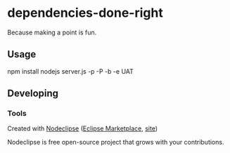 # dependencies-done-right
Because making a point is fun.


## Usage
npm install
nodejs server.js -p -P -b -e UAT


## Developing


### Tools

Created with [Nodeclipse](https://github.com/Nodeclipse/nodeclipse-1)
 ([Eclipse Marketplace](http://marketplace.eclipse.org/content/nodeclipse), [site](http://www.nodeclipse.org))   

Nodeclipse is free open-source project that grows with your contributions.
